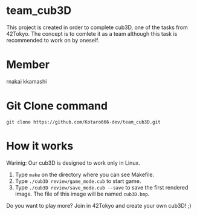 # team_cub3D

This project is created in order to complete cub3D, one of the tasks from 42Tokyo.
The concept is to comlete it as a team although this task is recommended to work on by oneself.

# Member
rnakai kkamashi

# Git Clone command

```git clone https://github.com/Kotaro666-dev/team_cub3D.git```

# How it works

Warinig: Our cub3D is designed to work only in Linux.

1. Type ```make``` on the directory where you can see Makefile.
2. Type ```./cub3D review/game_mode.cub``` to start game.
3. Type ```./cub3D review/save_mode.cub --save``` to save the first rendered image. The file of this image will be named `cub3D.bmp`.

Do you want to play more? Join in 42Tokyo and create your own cub3D! ;)